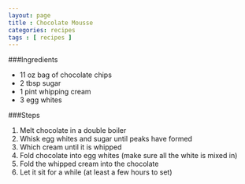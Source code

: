 ```yaml
---
layout: page
title : Chocolate Mousse
categories: recipes
tags : [ recipes ]
---
```

###Ingredients
* 11 oz bag of chocolate chips
* 2 tbsp sugar 
* 1 pint whipping cream
* 3 egg whites

###Steps
1. Melt chocolate in a double boiler
2. Whisk egg whites and sugar until peaks have formed
3. Which cream until it is whipped
4. Fold chocolate into egg whites (make sure all the white is mixed in)
5. Fold the whipped cream into the chocolate
6. Let it sit for a while (at least a few hours to set)
